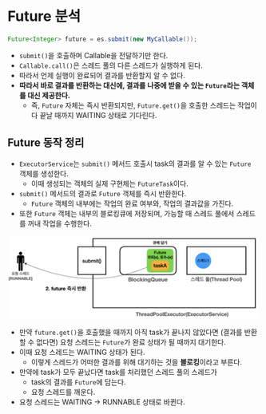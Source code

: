 # Future 분석

```java
Future<Integer> future = es.submit(new MyCallable());
```

- `submit()`을 호출하며 Callable을 전달하기만 한다.
- `Callable.call()`은 스레드 풀의 다른 스레드가 실행하게 된다.
- 따라서 언제 실행이 완료되어 결과를 반환할지 알 수 없다.
- **따라서 바로 결과를 반환하는 대신에, 결과를 나중에 받을 수 있는 `Future`라는 객체를 대신 제공한다.**
  - 즉, `Future` 자체는 즉시 반환되지만, `Future.get()`을 호출한 스레드는 작업이 다 끝날 때까지 WAITING 상태로 기다린다.

## Future 동작 정리

- `ExecutorService`는 `submit()` 메서드 호출시 task의 결과를 알 수 있는 `Future` 객체를 생성한다.
  - 이때 생성되는 객체의 실제 구현체는 `FutureTask`이다.
- `submit()` 메서드의 결과로 `Future` 객체를 즉시 반환한다.
  - `Future` 객체의 내부에는 작업의 완료 여부와, 작업의 결과값을 가진다.
- 또한 `Future` 객체는 내부의 블로킹큐에 저장되며, 가능할 때 스레드 풀에서 스레드를 꺼내 작업을 수행한다.

![Executor와 Future](<Executor와_Future.png>)

- 만약 `future.get()`을 호출했을 때까지 아직 task가 끝나지 않았다면 (결과를 반환할 수 없다면) 요청 스레드는 `Future`가 완료 상태가 될 때까지 대기한다.
- 이때 요청 스레드는 WAITING 상태가 된다.
  - 이렇게 스레드가 어떠한 결과를 위해 대기하는 것을 **블로킹**이라고 부른다.
- 만약에 task가 모두 끝났다면 task를 처리했던 스레드 풀의 스레드가
  - task의 결과를 `Future`에 담는다.
  - 요청 스레드를 깨운다.
- 요청 스레드는 WAITING -> RUNNABLE 상태로 바뀐다.
